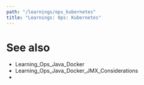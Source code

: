 ```yaml
---
path: "/learnings/ops_kubernetes"
title: "Learnings: Ops: Kubernetes"
---
```


# See also

  * Learning_Ops_Java_Docker
  * Learning_Ops_Java_Docker_JMX_Considerations
  * 